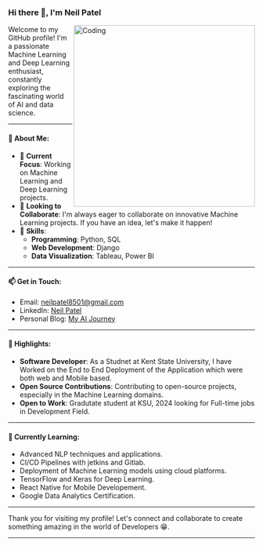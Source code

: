 ### Hi there 👋, I'm Neil Patel

<img align="right" alt="Coding" width="370" src="https://miro.medium.com/max/720/1*IRGHmiGsa16stedQvIaZfw.gif">

Welcome to my GitHub profile! I'm a passionate Machine Learning and Deep Learning enthusiast, constantly exploring the fascinating world of AI and data science.

---

#### 🚀 About Me:
- 🌱 **Current Focus**: Working on Machine Learning and Deep Learning projects.
- 👯 **Looking to Collaborate**: I'm always eager to collaborate on innovative Machine Learning projects. If you have an idea, let's make it happen!
- 💬 **Skills**:
  - **Programming**: Python, SQL
  - **Web Development**: Django
  - **Data Visualization**: Tableau, Power BI

---

#### 📫 Get in Touch:
- Email: [neilpatel8501@gmail.com](mailto:neilpatel8501@gmail.com)
- LinkedIn: [Neil Patel](https://www.linkedin.com/in/neil-patel/)
- Personal Blog: [My AI Journey](https://neilpatel-blog.com)

---
<!--
#### 💼 Projects and Contributions:
Here are some highlights of my work and contributions to the community:

1. **[Project Alpha](https://github.com/neil8501/project-alpha)** - A deep learning project that predicts stock prices using LSTM networks.
2. **[DataViz Magic](https://github.com/neil8501/dataviz-magic)** - Interactive dashboards and visualizations using Tableau and Power BI.
3. **[Django Blog](https://github.com/neil8501/django-blog)** - A simple, yet powerful blog platform built with Django.

---
-->

#### 🌟 Highlights:
- **Software Developer**: As a Studnet at Kent State University, I have Worked on the End to End Deployment of the Application which were both web and Mobile based.
- **Open Source Contributions**: Contributing to open-source projects, especially in the Machine Learning domains.
- **Open to Work**: Gradutate student at KSU, 2024 looking for Full-time jobs in Development Field.

---

#### 🧠 Currently Learning:
- Advanced NLP techniques and applications.
- CI/CD Pipelines with jetkins and Gitlab.
- Deployment of Machine Learning models using cloud platforms.
- TensorFlow and Keras for Deep Learning.
- React Native for Mobile Developement.
- Google Data Analytics Certification.

---
<!--
#### 🎯 Goals for 2024:
- Contribute to at least 5 open-source projects.
- Complete a certification in Advanced Machine Learning.
- Publish a research paper on Deep Learning applications.

---
-->

Thank you for visiting my profile! Let's connect and collaborate to create something amazing in the world of Developers 😁.

---
